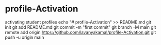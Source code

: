 # profile-Activation
activating student profiles
echo "# profile-Activation" >> README.md
git init
git add README.md
git commit -m "first commit"
git branch -M main
git remote add origin https://github.com/lavanyakamal/profile-Activation.git
git push -u origin main
